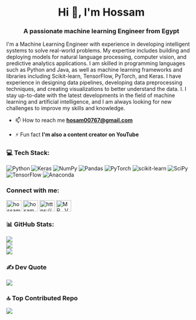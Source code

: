 <h1 align="center">Hi 👋, I'm Hossam</h1>
<h3 align="center">A passionate machine learning Engineer from Egypt</h3>
I'm a Machine Learning Engineer with experience in developing intelligent systems to solve real-world problems.
My expertise includes building and deploying models for natural language processing, computer vision, and predictive analytics applications.
I am skilled in programming languages such as Python and Java, as well as machine learning frameworks and libraries including Scikit-learn, TensorFlow, PyTorch, and Keras.
I have experience in designing data pipelines, developing data preprocessing techniques, and creating visualizations to better understand the data. I. I stay up-to-date with the latest developments in the field of machine learning and artificial intelligence, and I am always looking for new challenges to improve my skills and knowledge.

- 📫 How to reach me **hosam00767@gmail.com**

- ⚡ Fun fact **I'm also a content creator on YouTube**

<h3 align="left">💻 Tech Stack:</h3>

![Python](https://img.shields.io/badge/python-3670A0?style=for-the-badge&logo=python&logoColor=ffdd54) ![Keras](https://img.shields.io/badge/Keras-%23D00000.svg?style=for-the-badge&logo=Keras&logoColor=white) ![NumPy](https://img.shields.io/badge/numpy-%23013243.svg?style=for-the-badge&logo=numpy&logoColor=white) ![Pandas](https://img.shields.io/badge/pandas-%23150458.svg?style=for-the-badge&logo=pandas&logoColor=white) ![PyTorch](https://img.shields.io/badge/PyTorch-%23EE4C2C.svg?style=for-the-badge&logo=PyTorch&logoColor=white) ![scikit-learn](https://img.shields.io/badge/scikit--learn-%23F7931E.svg?style=for-the-badge&logo=scikit-learn&logoColor=white) ![SciPy](https://img.shields.io/badge/SciPy-%230C55A5.svg?style=for-the-badge&logo=scipy&logoColor=%white) ![TensorFlow](https://img.shields.io/badge/TensorFlow-%23FF6F00.svg?style=for-the-badge&logo=TensorFlow&logoColor=white) ![Anaconda](https://img.shields.io/badge/Anaconda-%2344A833.svg?style=for-the-badge&logo=anaconda&logoColor=white)

<h3 align="left">Connect with me:</h3>

<p align="left">
<a href="https://linkedin.com/in/hossam-mamdouh-a73858238" target="blank"><img align="center" src="https://raw.githubusercontent.com/rahuldkjain/github-profile-readme-generator/master/src/images/icons/Social/linked-in-alt.svg" alt="hossam-mamdouh-a73858238" height="30" width="40" /></a>
<a href="https://kaggle.com/hosammamdouh" target="blank"><img align="center" src="https://raw.githubusercontent.com/rahuldkjain/github-profile-readme-generator/master/src/images/icons/Social/kaggle.svg" alt="hosammamdouh" height="30" width="40" /></a>
<a href="https://www.youtube.com/@mrvega9234" target="blank"><img align="center" src="https://raw.githubusercontent.com/rahuldkjain/github-profile-readme-generator/master/src/images/icons/Social/youtube.svg" alt="https://www.youtube.com/channel/ucfymy1f-r4kdtmmbhzlvmnw" height="30" width="40" /></a>
<a href="https://discord.gg/MR__Vega#6825" target="blank"><img align="center" src="https://raw.githubusercontent.com/rahuldkjain/github-profile-readme-generator/master/src/images/icons/Social/discord.svg" alt="MR__Vega#6825" height="30" width="40" /></a>

<h3 align="left">📊 GitHub Stats:</h3>

![](https://github-readme-stats.vercel.app/api?username=hosam00767&theme=dark&hide_border=false&include_all_commits=true&count_private=true)<br/>
![](https://github-readme-streak-stats.herokuapp.com/?user=hosam00767&theme=dark&hide_border=false)<br/>
![](https://github-readme-stats.vercel.app/api/top-langs/?username=hosam00767&theme=dark&hide_border=false&include_all_commits=true&count_private=true&layout=compact)

<h3 align="left">✍️ Dev Quote</h3>

![](https://quotes-github-readme.vercel.app/api?type=horizontal&theme=dark)

<h3 align="left">🔝 Top Contributed Repo</h3>

![](https://github-contributor-stats.vercel.app/api?username=hosam00767&limit=5&theme=dark&combine_all_yearly_contributions=true)


